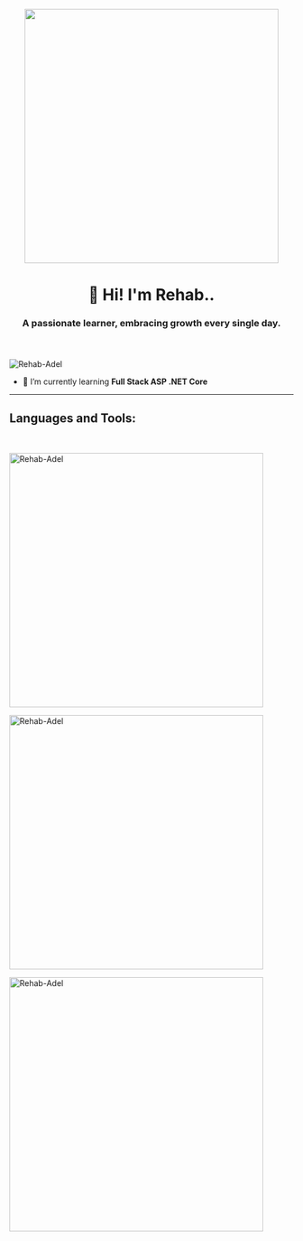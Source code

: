 <br clear="both">

<div align="center">
 <img height="450" src="https://64.media.tumblr.com/c70e8fcdf61a132a873f99db163896a2/tumblr_o48ggtdpJA1sfmahro1_400.gifv" />
</div>

###

<h1 align="center">
   👋 Hi! I'm Rehab..
</h1>
<h3 align="center"><b> A passionate learner, embracing growth every single day.</b></h3>

###

<br>

<p align="left"> <img src="https://komarev.com/ghpvc/?username=Rehab-Adel&label=Profile%20views&color=0e75b6&style=flat" alt="Rehab-Adel" /> </p>

- 🌱 I’m currently learning **Full Stack ASP .NET Core**


 <hr style=" width:90% height:2px align-align:center">

## Languages and Tools:
<p align="left"> 
</p>

<br>

<p align="left">
  <img width="450px" src="https://github-readme-stats.vercel.app/api?username=Rehab-Adel&show_icons=true&locale=en&theme=dark" alt="Rehab-Adel" />
</p>

<p align="left">
  <img width="450px" src="https://github-readme-stats.vercel.app/api/top-langs?username=Rehab-Adel&show_icons=true&locale=en&layout=compact&theme=dark" alt="Rehab-Adel" />
</p>

<p align="left">
  <img width="450px" src="https://github-readme-streak-stats.herokuapp.com/?user=Rehab-Adel&theme=dark" alt="Rehab-Adel" />
</p>
